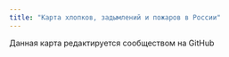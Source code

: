 ```yaml
---
title: "Карта хлопков, задымлений и пожаров в России"
---
```


Данная карта редактируется сообществом на GitHub
